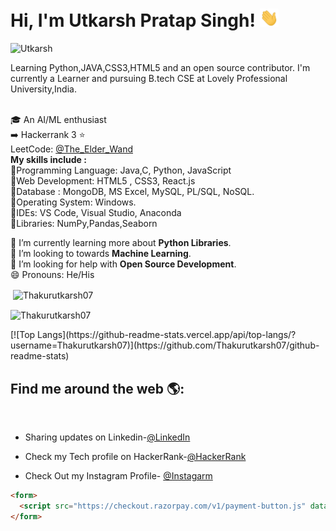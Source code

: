 <h1>Hi, I'm Utkarsh Pratap Singh! <img src="https://raw.githubusercontent.com/ABSphreak/ABSphreak/master/gifs/Hi.gif" width="30px" style="max-width:100%;"></h1>
<p align="left"> <img src="https://komarev.com/ghpvc/?username=Thakurutkarsh07&label=Profile%20views&color=0e75b6&style=flat" alt="Utkarsh" /> </p>

Learning Python,JAVA,CSS3,HTML5 and an open source contributor. I'm currently a Learner and pursuing B.tech CSE at Lovely Professional University,India.


<br>
🎓 An AI/ML enthusiast<br>
➡️ Hackerrank 3	&#11088;<br>
LeetCode: <a href="https://leetcode.com/u/The_Elder_Wand/" target="_blank">@The_Elder_Wand</a>
<BR>
<b>My skills include :</b><br>
🔹️Programming Language: Java,C, Python, JavaScript <br>
🔹️Web Development: HTML5 , CSS3, React.js <br>
🔹️Database : MongoDB, MS Excel, MySQL, PL/SQL, NoSQL. <br>
🔹️Operating System: Windows.<br>
🔹️IDEs: VS Code, Visual Studio, Anaconda<br>
🔹️Libraries: NumPy,Pandas,Seaborn<br>

🌱 I’m currently learning more about <b>Python Libraries</b>.<br>
👯 I’m looking to towards <b>Machine Learning</b>.<br>
🤔 I’m looking for help with <b>Open Source Development</b>.<br>
😄 Pronouns: He/His
<p>&nbsp;<img align="center" src="https://github-readme-stats.vercel.app/api?username=Thakurutkarsh07&show_icons=true&locale=en" alt="Thakurutkarsh07" /></p>

<p><img align="center" src="https://github-readme-streak-stats.herokuapp.com/?user=Thakurutkarsh07&" alt="Thakurutkarsh07" /></p>
[![Top Langs](https://github-readme-stats.vercel.app/api/top-langs/?username=Thakurutkarsh07)](https://github.com/Thakurutkarsh07/github-readme-stats)


<h2> Find me around the web 🌎: </h2><br>


- Sharing updates on Linkedin-<a href="https://www.linkedin.com/in/utkarsh-thakur07/" target="_blank">@LinkedIn</a><br>
<!-- - Follow me on Twitter-<a href="https://twitter.com/" target="_blank">@Twitter</a><br> -->
- Check my Tech profile on HackerRank-<a href="https://www.hackerrank.com/thakurutkarsh_01" target="_blank">@HackerRank</a><br>
<!-- - Check out my Technical Articles on GeeksforGeeks-<a href="https://auth.geeksforgeeks.org/user/" target="_blank">@GeeksforGeeks</a><br> -->
- Check Out my Instagram Profile- <a href="https://www.instagram.com/_utkarsh_thakur___" target="_blank">@Instagarm</a><br>

```html
<form>
  <script src="https://checkout.razorpay.com/v1/payment-button.js" data-payment_button_id="pl_Ov1exTxIFcHcGF" async></script>
</form>

